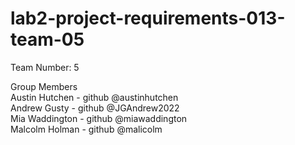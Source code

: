 # lab2-project-requirements-013-team-05

Team Number: 5

Group Members <br />
Austin Hutchen - github @austinhutchen <br />
Andrew Gusty - github @JGAndrew2022 <br />
Mia Waddington - github @miawaddington <br />
Malcolm Holman - github @malicolm <br />
